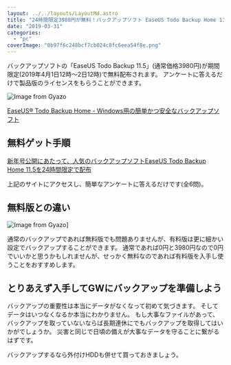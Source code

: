 ```yaml
---
layout: ../../layouts/LayoutMd.astro
title: "24時間限定3980円が無料！バックアップソフト EaseUS Todo Backup Home 11.5無料配布[PR]"
date: "2019-03-31"
categories: 
  - "pc"
coverImage: "0b97f6c248bcf7cb024c8fc6eea54f8e.png"
---
```


バックアップソフトの「EaseUS Todo Backup 11.5」(通常価格3980円)が期間限定(2019年4月1日12時～2日12時)で無料配布されます。 アンケートに答えるだけで製品版のライセンスをもらうことができます。

![Image from Gyazo](/archive/images/0b97f6c248bcf7cb024c8fc6eea54f8e.png)

[EaseUS® Todo Backup Home \- Windows用の簡単かつ安全なバックアップソフト](https://jp.easeus.com/backup-software/home-edition.html)

## 無料ゲット手順

[新年号公開にあたって、人気のバックアップソフトEaseUS Todo Backup Home 11\.5を24時間限定で配布](https://jp.easeus.com/campaign/todo-backup-home-giveaway-2019.html)

上記のサイトにアクセスし、簡単なアンケートに答えるだけです(全6問)。

## 無料版との違い

![Image from Gyazo](/archive/images/37aed8991e31ea0b3344352a6ac0d1ba.png)]

通常のバックアップであれば無料版でも問題ありませんが、有料版は更に細かい設定でバックアップすることができます。 通常であれば0円と3980円なので0円でいいかと思うかもしれませんが、せっかく無料なのであれば有料版を入手し使うことをおすすめします。

## とりあえず入手してGWにバックアップを準備しよう

バックアップの重要性は本当にデータがなくなって初めて気づきます。 そしてデータはいつなくなるか本当にわかりません。 もし大事なファイルがあって、バックアップを取っていないならば長期連休にでもバックアップを取得してはいかがでしょうか。 災害と同じで日頃の備えが大事なデータを守ることに繋がるはずです。

バックアップするなら外付けHDDも併せて買っておきましょう。

<div data-vc_mylinkbox_id="889318572"></div>